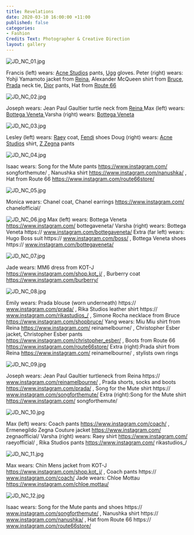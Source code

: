 ```yaml
---
title: Revelations
date: 2020-03-10 16:00:00 +11:00
published: false
categories:
- Fashion
Credits Text: Photographer & Creative Direction
layout: gallery
---
```


![JD_NC_01.jpg](/uploads/JD_NC_01.jpg)

Francis (left) wears: [Acne Studios](https://www.instagram.com/acnestudios/) pants, [Ugg](https://www.instagram.com/ugg/) gloves.
Peter (right) wears: Yohji Yamamoto jacket from [Reina](https://www.instagram.com/reinamelbourne/), Alexander McQueen shirt from [Bruce](https://www.instagram.com/shopbruce/), [Prada](https://www.instagram.com/prada/) neck tie, [Dior](https://www.instagram.com/dior/) pants, Hat
from [Route 66](https://www.instagram.com/route66store/)

![JD_NC_02.jpg](/uploads/JD_NC_02.jpg)

Joseph wears: Jean Paul Gaultier turtle neck from [Reina ](https://www.instagram.com/reinamelbourne/)
Max (left) wears: [Bottega Veneta ](https://www.instagram.com/bottegaveneta/)
Varsha (right) wears: [Bottega Veneta](https://www.instagram.com/bottegaveneta/) 

![JD_NC_03.jpg](/uploads/JD_NC_03.jpg)

Lesley (left) wears: [Raey](https://www.instagram.com/raeyofficial/) coat, [Fendi](https://www.instagram.com/fendi/) shoes 
Doug (right) wears: [Acne Studios](https://www.instagram.com/acnestudios/) shirt, [Z Zegna](https://www.instagram.com/zegnaofficial/) pants 


![JD_NC_04.jpg](/uploads/JD_NC_04.jpg)

Isaac wears: Song for the Mute pants https://www.instagram.com/
songforthemute/ , Nanushka shirt https://www.instagram.com/nanushka/ ,
Hat from Route 66 https://www.instagram.com/route66store/


![JD_NC_05.jpg](/uploads/JD_NC_05.jpg)

Monica wears: Chanel coat, Chanel earrings https://www.instagram.com/
chanelofficial/

![JD_NC_06.jpg](/uploads/JD_NC_06.jpg)
Max (left) wears: Bottega Veneta https://www.instagram.com/
bottegaveneta/
Varsha (right) wears: Bottega Veneta https://
www.instagram.com/bottegaveneta/
Extra (far left) wears: Hugo Boss suit https://
www.instagram.com/boss/ , Bottega Veneta shoes https://
www.instagram.com/bottegaveneta/

![JD_NC_07.jpg](/uploads/JD_NC_07.jpg)

Jade wears: MM6 dress from KOT-J https://www.instagram.com/shop.kot_j/ ,
Burberry coat https://www.instagram.com/burberry/

![JD_NC_08.jpg](/uploads/JD_NC_08.jpg)

Emily wears: Prada blouse (worn underneath) https://
www.instagram.com/prada/ , Rika Studios leather shirt https://
www.instagram.com/rikastudios_/ , Simone Rocha necklace from Bruce
https://www.instagram.com/shopbruce/
Yang wears: Miu Miu shirt from Reina https://www.instagram.com/
reinamelbourne/ , Christopher Esber jacket, Christopher Esber pants
https://www.instagram.com/christopher_esber/ , Boots from Route 66
https://www.instagram.com/route66store/
Extra (right):Prada shirt from Reina https://www.instagram.com/
reinamelbourne/ , stylists own rings

![JD_NC_09.jpg](/uploads/JD_NC_09.jpg)

Joseph wears: Jean Paul Gaultier turtleneck from Reina https://
www.instagram.com/reinamelbourne/ , Prada shorts, socks and boots
https://www.instagram.com/prada/ , Song for the Mute shirt https://
www.instagram.com/songforthemute/
Extra (right):Song for the Mute shirt https://www.instagram.com/
songforthemute/

![JD_NC_10.jpg](/uploads/JD_NC_10.jpg)

Max (left) wears: Coach pants https://www.instagram.com/coach/ ,
Ermenegildo Zegna Couture jacket https://www.instagram.com/
zegnaofficial/
Varsha (right) wears: Raey shirt https://www.instagram.com/
raeyofficial/ , Rika Studios pants https://www.instagram.com/
rikastudios_/

![JD_NC_11.jpg](/uploads/JD_NC_11.jpg)

Max wears: Chin Mens jacket from KOT-J
https://www.instagram.com/shop.kot_j/ , Coach pants https://
www.instagram.com/coach/
Jade wears: Chloe Mottau https://www.instagram.com/chloe.mottau/

![JD_NC_12.jpg](/uploads/JD_NC_12.jpg)

Isaac wears: Song for the Mute pants and shoes https://
www.instagram.com/songforthemute/ , Nanushka shirt https://
www.instagram.com/nanushka/ , Hat from Route 66 https://
www.instagram.com/route66store/
